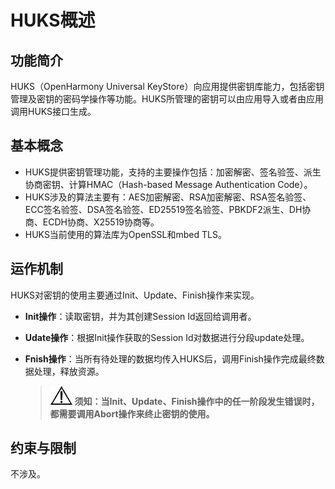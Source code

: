 # HUKS概述

## 功能简介

HUKS（OpenHarmony Universal KeyStore）向应用提供密钥库能力，包括密钥管理及密钥的密码学操作等功能。HUKS所管理的密钥可以由应用导入或者由应用调用HUKS接口生成。 

## 基本概念

- HUKS提供密钥管理功能，支持的主要操作包括：加密解密、签名验签、派生协商密钥、计算HMAC（Hash-based Message Authentication Code）。
- HUKS涉及的算法主要有：AES加密解密、RSA加密解密、RSA签名验签、ECC签名验签、DSA签名验签、ED25519签名验签、PBKDF2派生、DH协商、ECDH协商、X25519协商等。
- HUKS当前使用的算法库为OpenSSL和mbed TLS。

## 运作机制

HUKS对密钥的使用主要通过Init、Update、Finish操作来实现。

- **Init操作**：读取密钥，并为其创建Session Id返回给调用者。

- **Udate操作**：根据Init操作获取的Session Id对数据进行分段update处理。

- **Fnish操作**：当所有待处理的数据均传入HUKS后，调用Finish操作完成最终数据处理，释放资源。

    >![](../public_sys-resources/icon-notice.gif) **须知：当Init、Update、Finish操作中的任一阶段发生错误时，都需要调用Abort操作来终止密钥的使用。**


## 约束与限制
不涉及。